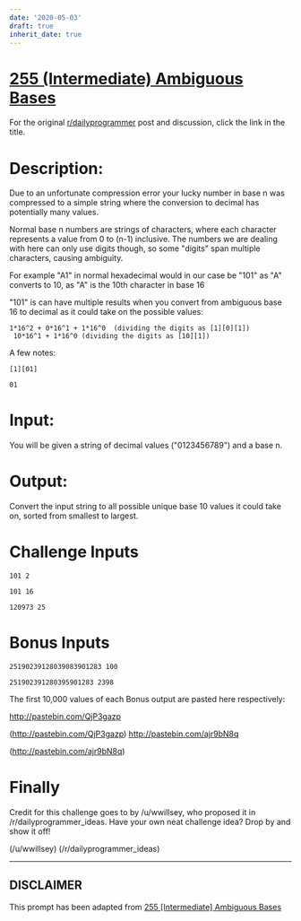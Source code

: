 ```yaml
---
date: '2020-05-03'
draft: true
inherit_date: true
---
```


# [255 (Intermediate) Ambiguous Bases](https://www.reddit.com/r/dailyprogrammer/comments/47docs/20160224_challenge_255_intermediate_ambiguous/)

For the original [r/dailyprogrammer](https://www.reddit.com/r/dailyprogrammer/) post and discussion, click the link in the title.

# Description:
Due to an unfortunate compression error your lucky number in base n was compressed to a simple string where the conversion to decimal has potentially many values.

Normal base n numbers are strings of characters, where each character represents a value from 0 to (n-1) inclusive. The numbers we are dealing with here can only use digits though, so some "digits" span multiple characters, causing ambiguity.

For example "A1" in normal hexadecimal would in our case be "101" as "A" converts to 10, as "A" is the 10th character in base 16 

"101" is can have multiple results when you convert from ambiguous base 16 to decimal as it could take on the possible values:


```
1*16^2 + 0*16^1 + 1*16^0  (dividing the digits as [1][0][1])
 10*16^1 + 1*16^0 (dividing the digits as [10][1])
```
A few notes:


```
[1][01]
```

```
01
```
# Input:
You will be given a string of decimal values ("0123456789") and a base n.

# Output:
Convert the input string to all possible unique base 10 values it could take on, sorted from smallest to largest.

# Challenge Inputs

```
101 2
```

```
101 16
```

```
120973 25
```
# Bonus Inputs

```
25190239128039083901283 100
```

```
251902391280395901283 2398
```
The first 10,000 values of each Bonus output are pasted here respectively:

http://pastebin.com/QjP3gazp

(http://pastebin.com/QjP3gazp)
http://pastebin.com/ajr9bN8q

(http://pastebin.com/ajr9bN8q)
# Finally
Credit for this challenge goes to by /u/wwillsey, who proposed it in /r/dailyprogrammer_ideas. Have your own neat challenge idea? Drop by and show it off!

(/u/wwillsey)
(/r/dailyprogrammer_ideas)

----
## **DISCLAIMER**
This prompt has been adapted from [255 [Intermediate] Ambiguous Bases](https://www.reddit.com/r/dailyprogrammer/comments/47docs/20160224_challenge_255_intermediate_ambiguous/
)
